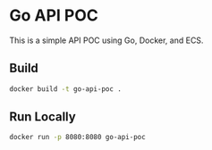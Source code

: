 # Go API POC

This is a simple API POC using Go, Docker, and ECS.

## Build

```bash
docker build -t go-api-poc .
```

## Run Locally

```bash
docker run -p 8080:8080 go-api-poc
```
